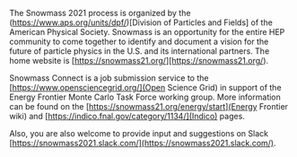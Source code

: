 The Snowmass 2021 process is organized by the (https://www.aps.org/units/dpf/)[Division of Particles and Fields] of the American Physical Society. Snowmass is an opportunity for the entire HEP community to come together to identify and document a vision for the future of particle physics in the U.S. and its international partners.  The home website is [https://snowmass21.org/][https://snowmass21.org/).

Snowmass Connect is a job submission service to the [https://www.opensciencegrid.org/](Open Science Grid) in support of the Energy Frontier Monte Carlo Task Force working group.  More information can be found on the [https://snowmass21.org/energy/start](Energy Frontier wiki) and [https://indico.fnal.gov/category/1134/](Indico) pages. 

Also, you are also welcome to provide input and suggestions on Slack [https://snowmass2021.slack.com/](https://snowmass2021.slack.com/). 

